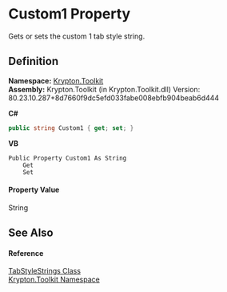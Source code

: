 # Custom1 Property


Gets or sets the custom 1 tab style string.



## Definition
**Namespace:** <a href="79d2eac2-21f4-54ff-7552-b20c33c30600.md">Krypton.Toolkit</a>  
**Assembly:** Krypton.Toolkit (in Krypton.Toolkit.dll) Version: 80.23.10.287+8d7660f9dc5efd033fabe008ebfb904beab6d444

**C#**
``` C#
public string Custom1 { get; set; }
```
**VB**
``` VB
Public Property Custom1 As String
	Get
	Set
```



#### Property Value
String

## See Also


#### Reference
<a href="a011f0be-b69c-efd2-cdc2-b012af14bce3.md">TabStyleStrings Class</a>  
<a href="79d2eac2-21f4-54ff-7552-b20c33c30600.md">Krypton.Toolkit Namespace</a>  

